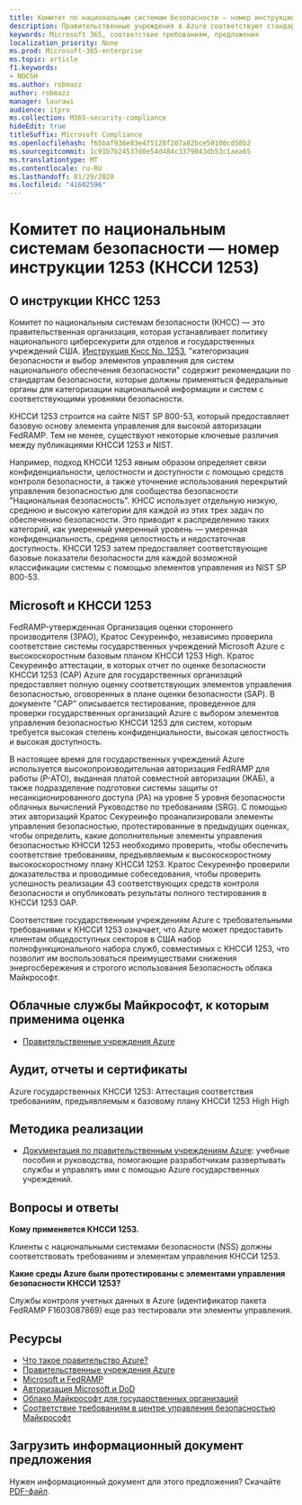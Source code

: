 ```yaml
---
title: Комитет по национальным системам безопасности — номер инструкции 1253 (КНССИ 1253)
description: Правительственные учреждения в Azure соответствуют стандартам безопасности КНССИ 1253 для государственных систем США, которым требуется высокая степень конфиденциальности, высокая целостность и высокая доступность.
keywords: Microsoft 365, соответствие требованиям, предложения
localization_priority: None
ms.prod: Microsoft-365-enterprise
ms.topic: article
f1.keywords:
- NOCSH
ms.author: robmazz
author: robmazz
manager: laurawi
audience: itpro
ms.collection: M365-security-compliance
hideEdit: true
titleSuffix: Microsoft Compliance
ms.openlocfilehash: f65baf936e83e4f5128f207a82bce50100cd58b2
ms.sourcegitcommit: 1c91b7b24537d0e54d484c3379043db53c1aea65
ms.translationtype: MT
ms.contentlocale: ru-RU
ms.lasthandoff: 01/29/2020
ms.locfileid: "41602596"
---
```

# <a name="committee-on-national-security-systems-instruction-no-1253-cnssi-1253"></a>Комитет по национальным системам безопасности — номер инструкции 1253 (КНССИ 1253)

## <a name="about-cnss-instruction-1253"></a>О инструкции КНСС 1253

Комитет по национальным системам безопасности (КНСС) — это правительственная организация, которая устанавливает политику национального циберсекурити для отделов и государственных учреждений США. [Инструкция Кнсс No. 1253](https://www.dss.mil/Portals/69/documents/io/rmf/CNSSI_No1253.pdf), "категоризация безопасности и выбор элементов управления для систем национального обеспечения безопасности" содержит рекомендации по стандартам безопасности, которые должны применяться федеральные органы для категоризации национальной информации и систем с соответствующими уровнями безопасности.  
  
КНССИ 1253 строится на сайте NIST SP 800-53, который предоставляет базовую основу элемента управления для высокой авторизации FedRAMP. Тем не менее, существуют некоторые ключевые различия между публикациями КНССИ 1253 и NIST.  
  
Например, подход КНССИ 1253 явным образом определяет связи конфиденциальности, целостности и доступности с помощью средств контроля безопасности, а также уточнение использования перекрытий управления безопасностью для сообщества безопасности "Национальная безопасность". КНСС использует отдельную низкую, среднюю и высокую категории для каждой из этих трех задач по обеспечению безопасности. Это приводит к распределению таких категорий, как умеренный умеренный уровень — умеренная конфиденциальность, средняя целостность и недостаточная доступность. КНССИ 1253 затем предоставляет соответствующие базовые показатели безопасности для каждой возможной классификации системы с помощью элементов управления из NIST SP 800-53.

## <a name="microsoft-and-cnssi-1253"></a>Microsoft и КНССИ 1253

FedRAMP-утвержденная Организация оценки стороннего производителя (3PAO), Кратос Секуреинфо, независимо проверила соответствие системы государственных учреждений Microsoft Azure с высокоскоростным базовым планом КНССИ 1253 High. Кратос Секуреинфо аттестации, в которых отчет по оценке безопасности КНССИ 1253 (САР) Azure для государственных организаций предоставляет полную оценку соответствующих элементов управления безопасностью, оговоренных в плане оценки безопасности (SAP). В документе "САР" описывается тестирование, проведенное для проверки государственных организаций Azure с выбором элементов управления безопасностью КНССИ 1253 для систем, которым требуется высокая степень конфиденциальности, высокая целостность и высокая доступность.  
  
В настоящее время для государственных учреждений Azure используется высокопроизводительная авторизация FedRAMP для работы (P-ATO), выданная платой совместной авторизации (ЖАБ), а также подразделение подготовки системы защиты от несанкционированного доступа (PA) на уровне 5 уровня безопасности облачных вычислений Руководство по требованиям (SRG). С помощью этих авторизаций Кратос Секуреинфо проанализировали элементы управления безопасностью, протестированные в предыдущих оценках, чтобы определить, какие дополнительные элементы управления безопасностью КНССИ 1253 необходимо проверить, чтобы обеспечить соответствие требованиям, предъявляемым к высокоскоростному высокоскоростному плану КНССИ 1253. Кратос Секуреинфо проверили доказательства и проводимые собеседования, чтобы проверить успешность реализации 43 соответствующих средств контроля безопасности и опубликовать результаты полного тестирования в КНССИ 1253 ОАР.  
  
Соответствие государственным учреждениям Azure с требовательными требованиями к КНССИ 1253 означает, что Azure может предоставить клиентам общедоступных секторов в США набор полнофункционального набора служб, совместимых с КНССИ 1253, что позволит им воспользоваться преимуществами снижения энергосбережения и строгого использования Безопасность облака Майкрософт.

## <a name="microsoft-in-scope-cloud-services"></a>Облачные службы Майкрософт, к которым применима оценка

- [Правительственные учреждения Azure](https://aka.ms/AzureCompliance)

## <a name="audits-reports-and-certificates"></a>Аудит, отчеты и сертификаты

Azure государственных КНССИ 1253: Аттестация соответствия требованиям, предъявляемым к базовому плану КНССИ 1253 High High

## <a name="how-to-implement"></a>Методика реализации

- [Документация по правительственным учреждениям Azure](https://docs.microsoft.com/azure/azure-government/): учебные пособия и руководства, помогающие разработчикам развертывать службы и управлять ими с помощью Azure государственных учреждений.

## <a name="frequently-asked-questions"></a>Вопросы и ответы

**Кому применяется КНССИ 1253.**

Клиенты с национальными системами безопасности (NSS) должны соответствовать требованиям и элементам управления КНССИ 1253.

**Какие среды Azure были протестированы с элементами управления безопасности КНССИ 1253?**

Службы контроля учетных данных в Azure (идентификатор пакета FedRAMP F1603087869) еще раз тестировали эти элементы управления.

## <a name="resources"></a>Ресурсы

- [Что такое правительство Azure?](https://docs.microsoft.com/azure/azure-government/documentation-government-welcome)
- [Правительственные учреждения Azure](https://aka.ms/Azure-Government)
- [Microsoft и FedRAMP](offering-fedramp.md)
- [Авторизация Microsoft и DoD](offering-DoD-DISA-L2-L4-L5.md)
- [Облако Майкрософт для государственных организаций](https://www.microsoft.com/enterprise/government)
- [Соответствие требованиям в центре управления безопасностью Майкрософт](https://www.microsoft.com/trust-center/compliance/compliance-overview)

## <a name="download-the-offering-backgrounder"></a>Загрузить информационный документ предложения

Нужен информационный документ для этого предложения? Скачайте [PDF-файл](https://download.microsoft.com/download/6/E/C/6EC27E89-826E-44CB-A107-2A37AC879206/CNSSI_1253-Compliance.pdf).
